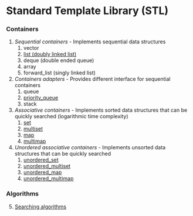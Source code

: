 # Standard Template Library (STL)

### Containers

1. _Sequential containers_ - Implements sequential data structures
   1. vector
   2. [list (doubly linked list)](Containers/list.md)
   3. deque (double ended queue)
   4. array
   5. forward_list (singly linked list)
2. _Containers adapters_ - Provides different interface for sequential containers
   1. queue
   2. [priority_queue](Containers/priority_queue.md)
   3. stack
3. _Associative containers_ - Implements sorted data structures that can be quickly searched (logarithmic time complexity)
   1. [set](Containers/set.md)
   2. [multiset](Containers/set.md)
   3. [map](Containers/map.md)
   4. [multimap](Containers/map.md)
4. _Unordered associative containers_ - Implements unsorted data structures that can be quickly searched
   1. [unordered_set](Containers/set.md)
   2. [unordered_multiset](Containers/set.md)
   3. [unordered_map](Containers/map.md)
   4. [unordered_multimap](Containers/map.md)

### Algorithms

5. [Searching algorithms](Algorithms/SearchingAlgos.md)
